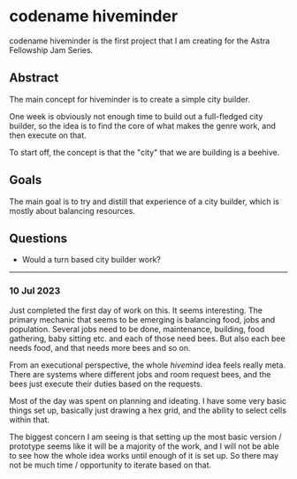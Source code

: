 # codename hiveminder

codename hiveminder is the first project that I am creating for the Astra Fellowship Jam Series.

## Abstract
The main concept for hiveminder is to create a simple city builder.

One week is obviously not enough time to build out a full-fledged city builder, so the idea is
to find the core of what makes the genre work, and then execute on that.

To start off, the concept is that the "city" that we are building is a beehive.

## Goals
The main goal is to try and distill that experience of a city builder, which is mostly about
balancing resources.

## Questions
- Would a turn based city builder work?


---

### 10 Jul 2023
Just completed the first day of work on this. It seems interesting. The primary mechanic that seems
to be emerging is balancing food, jobs and population. Several jobs need to be done, maintenance,
building, food gathering, baby sitting etc. and each of those need bees. But also each bee needs 
food, and that needs more bees and so on.

From an executional perspective, the whole _hivemind_ idea feels really meta. There are systems where
different jobs and room request bees, and the bees just execute their duties based on the requests.

Most of the day was spent on planning and ideating. I have some very basic things set up, basically
just drawing a hex grid, and the ability to select cells within that.

The biggest concern I am seeing is that setting up the most basic version / prototype seems like it
will be a majority of the work, and I will not be able to see how the whole idea works until enough
of it is set up. So there may not be much time / opportunity to iterate based on that.
